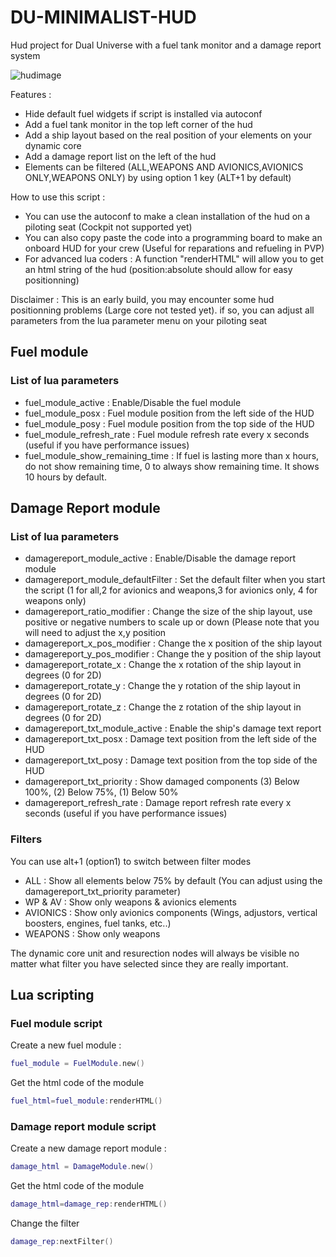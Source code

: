 # DU-MINIMALIST-HUD
Hud project for Dual Universe with a fuel tank monitor and a damage report system

![hudimage](https://cdn.discordapp.com/attachments/761286504886173766/770416098264219658/unknown.png)

Features :
* Hide default fuel widgets if script is installed via autoconf
* Add a fuel tank monitor in the top left corner of the hud
* Add a ship layout based on the real position of your elements on your dynamic core
* Add a damage report list on the left of the hud
* Elements can be filtered (ALL,WEAPONS AND AVIONICS,AVIONICS ONLY,WEAPONS ONLY) by using option 1 key (ALT+1 by default)

How to use this script :
* You can use the autoconf to make a clean installation of the hud on a piloting seat (Cockpit not supported yet)
* You can also copy paste the code into a programming board to make an onboard HUD for your crew (Useful for reparations and refueling in PVP)
* For advanced lua coders : A function "renderHTML" will allow you to get an html string of the hud (position:absolute should allow for easy positionning)


Disclaimer : This is an early build, you may encounter some hud positionning problems (Large core not tested yet). if so, you can adjust all parameters from the lua parameter menu on your piloting seat

## Fuel module
### List of lua parameters
* fuel_module_active : Enable/Disable the fuel module
* fuel_module_posx : Fuel module position from the left side of the HUD
* fuel_module_posy : Fuel module position from the top side of the HUD
* fuel_module_refresh_rate : Fuel module refresh rate every x seconds (useful if you have performance issues) 
* fuel_module_show_remaining_time : If fuel is lasting more than x hours, do not show remaining time, 0 to always show remaining time. It shows 10 hours by default.

## Damage Report module
### List of lua parameters
* damagereport_module_active : Enable/Disable the damage report module
* damagereport_module_defaultFilter : Set the default filter when you start the script (1 for all,2 for avionics and weapons,3 for avionics only, 4 for weapons only)
* damagereport_ratio_modifier : Change the size of the ship layout, use positive or negative numbers to scale up or down (Please note that you will need to adjust the x,y position
* damagereport_x_pos_modifier : Change the x position of the ship layout
* damagereport_y_pos_modifier : Change the y position of the ship layout
* damagereport_rotate_x : Change the x rotation of the ship layout in degrees (0 for 2D)
* damagereport_rotate_y : Change the y rotation of the ship layout in degrees (0 for 2D)
* damagereport_rotate_z : Change the z rotation of the ship layout in degrees (0 for 2D)
* damagereport_txt_module_active : Enable the ship's damage text report
* damagereport_txt_posx : Damage text position from the left side of the HUD
* damagereport_txt_posy : Damage text position from the top side of the HUD 
* damagereport_txt_priority : Show damaged components (3) Below 100%, (2) Below 75%, (1) Below 50%
* damagereport_refresh_rate : Damage report refresh rate every x seconds (useful if you have performance issues) 
### Filters
You can use alt+1 (option1) to switch between filter modes
* ALL : Show all elements below 75% by default (You can adjust using the damagereport_txt_priority parameter)
* WP & AV : Show only weapons & avionics elements
* AVIONICS  : Show only avionics components (Wings, adjustors, vertical boosters, engines, fuel tanks, etc..)
* WEAPONS : Show only weapons

The dynamic core unit and resurection nodes will always be visible no matter what filter you have selected since they are really important.

## Lua scripting

### Fuel module script
Create a new fuel module :
```lua
fuel_module = FuelModule.new()
```
Get the html code of the module
```lua
fuel_html=fuel_module:renderHTML()
```

### Damage report module script
Create a new damage report module :
```lua
damage_html = DamageModule.new()
```
Get the html code of the module
```lua
damage_html=damage_rep:renderHTML()
```
Change the filter
```lua
damage_rep:nextFilter()
```

